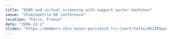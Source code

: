 ```yaml
---
title: "QSAR and virtual screening with support vector machines"
venue: "Chimiometrie'06 conference"
location: "Paris, France"
date: "2006-12-1"
slides: "https://members.cbio.mines-paristech.fr/~jvert/talks/061201paris/paris.pdf"
---
```

